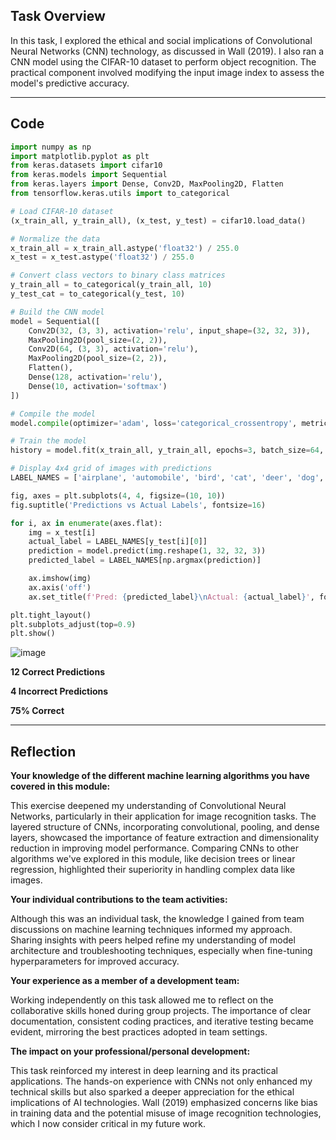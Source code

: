 ## Task Overview

In this task, I explored the ethical and social implications of Convolutional Neural Networks (CNN) technology, as discussed in Wall (2019). I also ran a CNN model using the CIFAR-10 dataset to perform object recognition. The practical component involved modifying the input image index to assess the model's predictive accuracy.

---

## Code

```python
import numpy as np
import matplotlib.pyplot as plt
from keras.datasets import cifar10
from keras.models import Sequential
from keras.layers import Dense, Conv2D, MaxPooling2D, Flatten
from tensorflow.keras.utils import to_categorical

# Load CIFAR-10 dataset
(x_train_all, y_train_all), (x_test, y_test) = cifar10.load_data()

# Normalize the data
x_train_all = x_train_all.astype('float32') / 255.0
x_test = x_test.astype('float32') / 255.0

# Convert class vectors to binary class matrices
y_train_all = to_categorical(y_train_all, 10)
y_test_cat = to_categorical(y_test, 10)

# Build the CNN model
model = Sequential([
    Conv2D(32, (3, 3), activation='relu', input_shape=(32, 32, 3)),
    MaxPooling2D(pool_size=(2, 2)),
    Conv2D(64, (3, 3), activation='relu'),
    MaxPooling2D(pool_size=(2, 2)),
    Flatten(),
    Dense(128, activation='relu'),
    Dense(10, activation='softmax')
])

# Compile the model
model.compile(optimizer='adam', loss='categorical_crossentropy', metrics=['accuracy'])

# Train the model
history = model.fit(x_train_all, y_train_all, epochs=3, batch_size=64, validation_data=(x_test, y_test_cat))

# Display 4x4 grid of images with predictions
LABEL_NAMES = ['airplane', 'automobile', 'bird', 'cat', 'deer', 'dog', 'frog', 'horse', 'ship', 'truck']

fig, axes = plt.subplots(4, 4, figsize=(10, 10))
fig.suptitle('Predictions vs Actual Labels', fontsize=16)

for i, ax in enumerate(axes.flat):
    img = x_test[i]
    actual_label = LABEL_NAMES[y_test[i][0]]
    prediction = model.predict(img.reshape(1, 32, 32, 3))
    predicted_label = LABEL_NAMES[np.argmax(prediction)]

    ax.imshow(img)
    ax.axis('off')
    ax.set_title(f'Pred: {predicted_label}\nActual: {actual_label}', fontsize=10)

plt.tight_layout()
plt.subplots_adjust(top=0.9)
plt.show()
```

![image](https://github.com/user-attachments/assets/305200ee-2fc6-4472-a0cc-40c1a7173b87)

**12 Correct Predictions**

**4 Incorrect Predictions**

**75% Correct**

---

## Reflection

**Your knowledge of the different machine learning algorithms you have covered in this module:**

This exercise deepened my understanding of Convolutional Neural Networks, particularly in their application for image recognition tasks. The layered structure of CNNs, incorporating convolutional, pooling, and dense layers, showcased the importance of feature extraction and dimensionality reduction in improving model performance. Comparing CNNs to other algorithms we've explored in this module, like decision trees or linear regression, highlighted their superiority in handling complex data like images.

**Your individual contributions to the team activities:**

Although this was an individual task, the knowledge I gained from team discussions on machine learning techniques informed my approach. Sharing insights with peers helped refine my understanding of model architecture and troubleshooting techniques, especially when fine-tuning hyperparameters for improved accuracy.

**Your experience as a member of a development team:**

Working independently on this task allowed me to reflect on the collaborative skills honed during group projects. The importance of clear documentation, consistent coding practices, and iterative testing became evident, mirroring the best practices adopted in team settings.

**The impact on your professional/personal development:**

This task reinforced my interest in deep learning and its practical applications. The hands-on experience with CNNs not only enhanced my technical skills but also sparked a deeper appreciation for the ethical implications of AI technologies. Wall (2019) emphasized concerns like bias in training data and the potential misuse of image recognition technologies, which I now consider critical in my future work.
